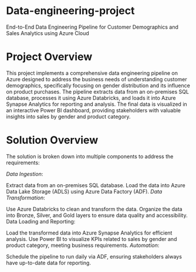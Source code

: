 # Data-engineering-project
End-to-End Data Engineering Pipeline for Customer Demographics and Sales Analytics using Azure Cloud
# Project Overview
This project implements a comprehensive data engineering pipeline on Azure designed to address the business needs of understanding customer demographics, specifically focusing on gender distribution and its influence on product purchases. The pipeline extracts data from an on-premises SQL database, processes it using Azure Databricks, and loads it into Azure Synapse Analytics for reporting and analysis. The final data is visualized in an interactive Power BI dashboard, providing stakeholders with valuable insights into sales by gender and product category.
# Solution Overview
The solution is broken down into multiple components to address the requirements:

*Data Ingestion*:

Extract data from an on-premises SQL database.
Load the data into Azure Data Lake Storage (ADLS) using Azure Data Factory (ADF).
*Data Transformation*:

Use Azure Databricks to clean and transform the data.
Organize the data into Bronze, Silver, and Gold layers to ensure data quality and accessibility.
Data Loading and Reporting:

Load the transformed data into Azure Synapse Analytics for efficient analysis.
Use Power BI to visualize KPIs related to sales by gender and product category, meeting business requirements.
*Automation*:

Schedule the pipeline to run daily via ADF, ensuring stakeholders always have up-to-date data for reporting.
